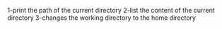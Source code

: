 1-print the path of the current directory
2-list the content of the current directory
3-changes the working directory to the home directory
